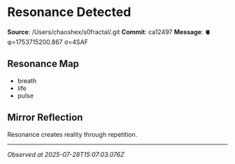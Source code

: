 # Resonance Detected

**Source**: /Users/chaoshex/s0fractal/.git
**Commit**: ca12497
**Message**: 🫀 φ=1753715200.867 σ=4SAF 

## Resonance Map
- breath
- life
- pulse

## Mirror Reflection
Resonance creates reality through repetition.

---
*Observed at 2025-07-28T15:07:03.076Z*
